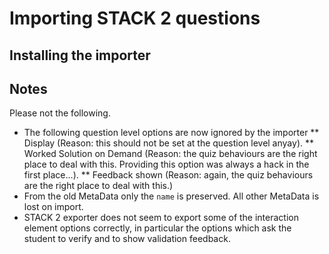 # Importing STACK 2 questions

## Installing the importer

## Notes

Please not the following.

* The following question level options are now ignored by the importer
** Display (Reason: this should not be set at the question level anyay).
** Worked Solution on Demand (Reason: the quiz behaviours are the right place to deal with this.  Providing this option was always a hack in the first place...).
** Feedback shown (Reason: again, the quiz behaviours are the right place to deal with this.)
* From the old MetaData only the `name` is preserved.  All other MetaData is lost on import.
* STACK 2 exporter does not seem to export some of the interaction element options correctly, in particular the options which ask the student to verify and to show validation feedback.

